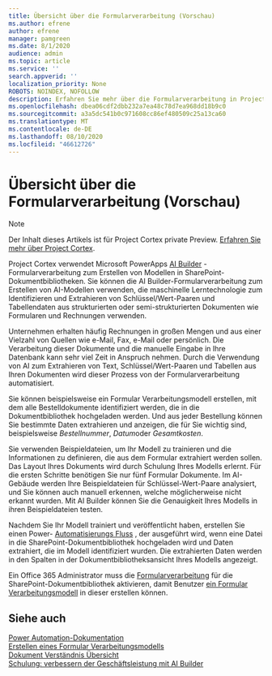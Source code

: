 ```yaml
---
title: Übersicht über die Formularverarbeitung (Vorschau)
ms.author: efrene
author: efrene
manager: pamgreen
ms.date: 8/1/2020
audience: admin
ms.topic: article
ms.service: ''
search.appverid: ''
localization_priority: None
ROBOTS: NOINDEX, NOFOLLOW
description: Erfahren Sie mehr über die Formularverarbeitung in Project Cortex.
ms.openlocfilehash: dbea06cdf2dbb232a7ea48c78d7ea968dd18b9c0
ms.sourcegitcommit: a3a5dc541b0c971608cc86ef480509c25a13ca60
ms.translationtype: MT
ms.contentlocale: de-DE
ms.lasthandoff: 08/10/2020
ms.locfileid: "46612726"
---
```

# <a name="form-processing-overview-preview"></a>Übersicht über die Formularverarbeitung (Vorschau)
> [!Note]
> Der Inhalt dieses Artikels ist für Project Cortex private Preview. [Erfahren Sie mehr über Project Cortex](https://aka.ms/projectcortex).

Project Cortex verwendet Microsoft PowerApps [AI Builder](https://docs.microsoft.com/ai-builder/overview) -Formularverarbeitung zum Erstellen von Modellen in SharePoint-Dokumentbibliotheken.
Sie können die AI Builder-Formularverarbeitung zum Erstellen von AI-Modellen verwenden, die maschinelle Lerntechnologie zum Identifizieren und Extrahieren von Schlüssel/Wert-Paaren und Tabellendaten aus strukturierten oder semi-strukturierten Dokumenten wie Formularen und Rechnungen verwenden.

Unternehmen erhalten häufig Rechnungen in großen Mengen und aus einer Vielzahl von Quellen wie e-Mail, Fax, e-Mail oder persönlich. Die Verarbeitung dieser Dokumente und die manuelle Eingabe in Ihre Datenbank kann sehr viel Zeit in Anspruch nehmen. Durch die Verwendung von AI zum Extrahieren von Text, Schlüssel/Wert-Paaren und Tabellen aus Ihren Dokumenten wird dieser Prozess von der Formularverarbeitung automatisiert. 

Sie können beispielsweise ein Formular Verarbeitungsmodell erstellen, mit dem alle Bestelldokumente identifiziert werden, die in die Dokumentbibliothek hochgeladen werden. Und aus jeder Bestellung können Sie bestimmte Daten extrahieren und anzeigen, die für Sie wichtig sind, beispielsweise *Bestellnummer*, *Datum*oder *Gesamtkosten*.

Sie verwenden Beispieldateien, um Ihr Modell zu trainieren und die Informationen zu definieren, die aus dem Formular extrahiert werden sollen. Das Layout Ihres Dokuments wird durch Schulung Ihres Modells erlernt. Für die ersten Schritte benötigen Sie nur fünf Formular Dokumente. Im AI-Gebäude werden Ihre Beispieldateien für Schlüssel-Wert-Paare analysiert, und Sie können auch manuell erkennen, welche möglicherweise nicht erkannt wurden.  Mit AI Builder können Sie die Genauigkeit Ihres Modells in ihren Beispieldateien testen.

Nachdem Sie Ihr Modell trainiert und veröffentlicht haben, erstellen Sie einen Power- [Automatisierungs Fluss](https://docs.microsoft.com/power-automate/getting-started) , der ausgeführt wird, wenn eine Datei in die SharePoint-Dokumentbibliothek hochgeladen wird und Daten extrahiert, die im Modell identifiziert wurden. Die extrahierten Daten werden in den Spalten in der Dokumentbibliotheksansicht Ihres Modells angezeigt.

Ein Office 365 Administrator muss die [Formularverarbeitung](https://docs.microsoft.com/microsoft-365/contentunderstanding/set-up-content-understanding?view=o365-worldwide#to-set-up-content-understanding) für die SharePoint-Dokumentbibliothek aktivieren, damit Benutzer [ein Formular Verarbeitungsmodell](create-a-form-processing-model.md) in dieser erstellen können.



## <a name="see-also"></a>Siehe auch
  
[Power Automation-Dokumentation](https://docs.microsoft.com/power-automate/)</br>
[Erstellen eines Formular Verarbeitungsmodells](create-a-form-processing-model.md)</br>
[Dokument Verständnis Übersicht](document-understanding-overview.md)</br>
[Schulung: verbessern der Geschäftsleistung mit AI Builder](https://docs.microsoft.com/learn/paths/improve-business-performance-ai-builder/?source=learn)</br>




